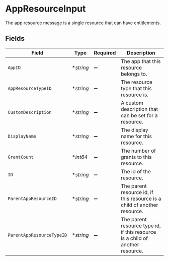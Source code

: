 # AppResourceInput

The app resource message is a single resource that can have entitlements.


## Fields

| Field                                                                         | Type                                                                          | Required                                                                      | Description                                                                   |
| ----------------------------------------------------------------------------- | ----------------------------------------------------------------------------- | ----------------------------------------------------------------------------- | ----------------------------------------------------------------------------- |
| `AppID`                                                                       | **string*                                                                     | :heavy_minus_sign:                                                            | The app that this resource belongs to.                                        |
| `AppResourceTypeID`                                                           | **string*                                                                     | :heavy_minus_sign:                                                            | The resource type that this resource is.                                      |
| `CustomDescription`                                                           | **string*                                                                     | :heavy_minus_sign:                                                            | A custom description that can be set for a resource.                          |
| `DisplayName`                                                                 | **string*                                                                     | :heavy_minus_sign:                                                            | The display name for this resource.                                           |
| `GrantCount`                                                                  | **int64*                                                                      | :heavy_minus_sign:                                                            | The number of grants to this resource.                                        |
| `ID`                                                                          | **string*                                                                     | :heavy_minus_sign:                                                            | The id of the resource.                                                       |
| `ParentAppResourceID`                                                         | **string*                                                                     | :heavy_minus_sign:                                                            | The parent resource id, if this resource is a child of another resource.      |
| `ParentAppResourceTypeID`                                                     | **string*                                                                     | :heavy_minus_sign:                                                            | The parent resource type id, if this resource is a child of another resource. |